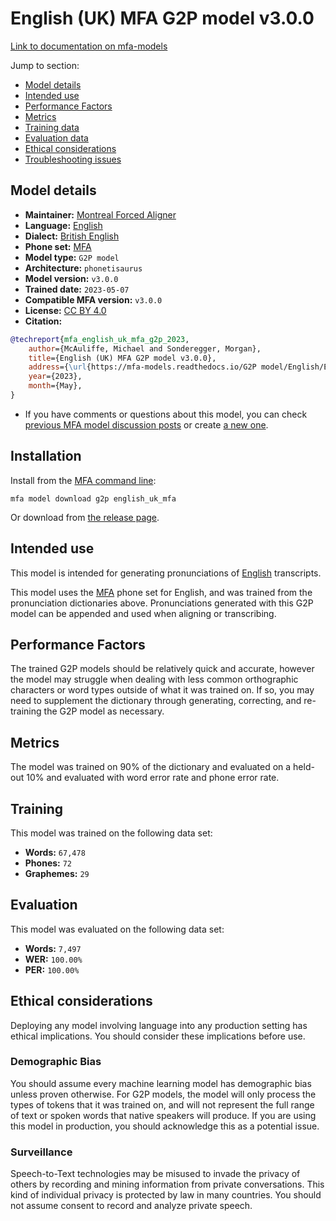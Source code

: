 # English (UK) MFA G2P model v3.0.0

[Link to documentation on mfa-models](https://mfa-models.readthedocs.io/en/main/g2p/english_uk_mfa.html)

Jump to section:

- [Model details](#model-details)
- [Intended use](#intended-use)
- [Performance Factors](#performance-factors)
- [Metrics](#metrics)
- [Training data](#training-data)
- [Evaluation data](#evaluation-data)
- [Ethical considerations](#ethical-considerations)
- [Troubleshooting issues](#troubleshooting-issues)

## Model details

- **Maintainer:** [Montreal Forced Aligner](https://montreal-forced-aligner.readthedocs.io/)
- **Language:** [English](https://en.wikipedia.org/wiki/English_language)
- **Dialect:** [British English](https://en.wikipedia.org/wiki/British_English)
- **Phone set:** [MFA](https://mfa-models.readthedocs.io/en/refactor/mfa_phone_set.html#english)
- **Model type:** `G2P model`
- **Architecture:** `phonetisaurus`
- **Model version:** `v3.0.0`
- **Trained date:** `2023-05-07`
- **Compatible MFA version:** `v3.0.0`
- **License:** [CC BY 4.0](https://github.com/MontrealCorpusTools/mfa-models/tree/main/g2p/english/uk_mfa/v3.0.0/LICENSE)
- **Citation:**

```bibtex
@techreport{mfa_english_uk_mfa_g2p_2023,
	author={McAuliffe, Michael and Sonderegger, Morgan},
	title={English (UK) MFA G2P model v3.0.0},
	address={\url{https://mfa-models.readthedocs.io/G2P model/English/English (UK) MFA G2P model v3_0_0.html}},
	year={2023},
	month={May},
}
```

- If you have comments or questions about this model, you can check [previous MFA model discussion posts](https://github.com/MontrealCorpusTools/mfa-models/discussions?discussions_q=English+UK+MFA+G2P+model+v3.0.0) or create [a new one](https://github.com/MontrealCorpusTools/mfa-models/discussions/new).

## Installation

Install from the [MFA command line](https://montreal-forced-aligner.readthedocs.io/en/latest/user_guide/models/index.html):

```
mfa model download g2p english_uk_mfa
```

Or download from [the release page](https://github.com/MontrealCorpusTools/mfa-models/releases/tag/g2p-english_uk_mfa-v3.0.0).

## Intended use

This model is intended for generating pronunciations of [English](https://en.wikipedia.org/wiki/English_language) transcripts.

This model uses the [MFA](https://mfa-models.readthedocs.io/en/refactor/mfa_phone_set.html#english) phone set for English, and was trained from the pronunciation dictionaries above. Pronunciations generated with this G2P model can be appended and used when aligning or transcribing.

## Performance Factors

The trained G2P models should be relatively quick and accurate, however the model may struggle when dealing with less common orthographic characters or word types outside of what it was trained on. If so, you may need to supplement the dictionary through generating, correcting, and re-training the G2P model as necessary.

## Metrics

The model was trained on 90% of the dictionary and evaluated on a held-out 10% and evaluated with word error rate and phone error rate.

## Training

This model was trained on the following data set:


* **Words:** `67,478`
* **Phones:** `72`
* **Graphemes:** `29`

## Evaluation

This model was evaluated on the following data set:


* **Words:** `7,497`
* **WER:** `100.00%`
* **PER:** `100.00%`

## Ethical considerations

Deploying any model involving language into any production setting has ethical implications. You should consider these implications before use.

### Demographic Bias

You should assume every machine learning model has demographic bias unless proven otherwise. For G2P models, the model will only process the types of tokens that it was trained on, and will not represent the full range of text or spoken words that native speakers will produce. If you are using this model in production, you should acknowledge this as a potential issue.

### Surveillance

Speech-to-Text technologies may be misused to invade the privacy of others by recording and mining information from private conversations. This kind of individual privacy is protected by law in many countries. You should not assume consent to record and analyze private speech.
